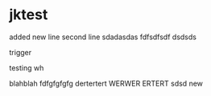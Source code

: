jktest
======

added new line
second line
sdadasdas
fdfsdfsdf
dsdsds


trigger

testing wh

blahblah
fdfgfgfgfg
dertertert
WERWER
ERTERT
sdsd
new
